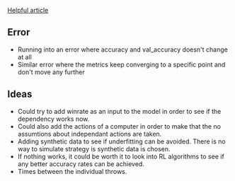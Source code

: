 [Helpful article](https://towardsdatascience.com/building-a-rock-paper-scissors-ai-948ec424132f)



## Error
- Running into an error where accuracy and val_accuracy doesn't change at all
- Similar error where the metrics keep converging to a specific point and don't move any further


## Ideas
- Could try to add winrate as an input to the model in order to see if the dependency works now.
- Could also add the actions of a computer in order to make that the no assumtions about independant actions are taken.
- Adding synthetic data to see if underfitting can be avoided. There is no way to simulate strategy is synthetic data is chosen.
- If nothing works, it could be worth it to look into RL algorithms to see if any better accuracy rates can be achieved.
- Times between the individual throws.
